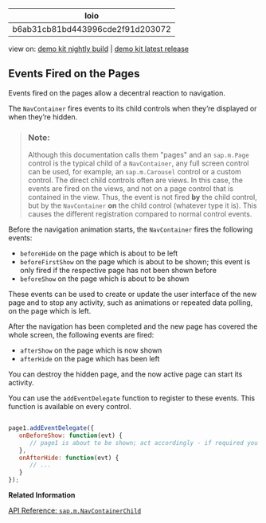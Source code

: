 <!-- loiob6ab31cb81bd443996cde2f91d203072 -->

| loio |
| -----|
| b6ab31cb81bd443996cde2f91d203072 |

<div id="loio">

view on: [demo kit nightly build](https://openui5nightly.hana.ondemand.com/topic/b6ab31cb81bd443996cde2f91d203072) | [demo kit latest release](https://sdk.openui5.org/topic/b6ab31cb81bd443996cde2f91d203072)</div>

## Events Fired on the Pages

Events fired on the pages allow a decentral reaction to navigation.

The `NavContainer` fires events to its child controls when they’re displayed or when they’re hidden.

> ### Note:  
> Although this documentation calls them "pages" and an `sap.m.Page` control is the typical child of a `NavContainer`, any full screen control can be used, for example, an `sap.m.Carousel` control or a custom control. The direct child controls often are views. In this case, the events are fired on the views, and not on a page control that is contained in the view. Thus, the event is not fired **by** the child control, but by the `NavContainer` **on** the child control \(whatever type it is\). This causes the different registration compared to normal control events.

Before the navigation animation starts, the `NavContainer` fires the following events:

-   `beforeHide` on the page which is about to be left
-   `beforeFirstShow` on the page which is about to be shown; this event is only fired if the respective page has not been shown before
-   `beforeShow` on the page which is about to be shown

These events can be used to create or update the user interface of the new page and to stop any activity, such as animations or repeated data polling, on the page which is left.

After the navigation has been completed and the new page has covered the whole screen, the following events are fired:

-   `afterShow` on the page which is now shown
-   `afterHide` on the page which has been left

You can destroy the hidden page, and the now active page can start its activity.

You can use the `addEventDelegate` function to register to these events. This function is available on every control.

```js

page1.addEventDelegate({
   onBeforeShow: function(evt) {
      // page1 is about to be shown; act accordingly - if required you can read event information from the evt object
   },
   onAfterHide: function(evt) {
      // ...
   }
});
```

**Related Information**  


[API Reference: `sap.m.NavContainerChild`](https://sdk.openui5.org/api/sap.m.NavContainerChild)

